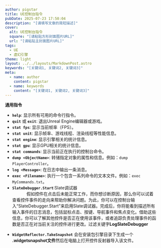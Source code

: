 ```yaml
---
author: pigstar
title: UE控制台指令
pubDate: 2025-07-23 17:50:04
description: "[请填写文章的简短描述]"
cover:
  alt: UE控制台指令
  square: "[请粘贴方形封面图片URL]"
  url: "[请粘贴主封面图片URL]"
tags:
  - UE
  - 虚幻引擎
theme: light
layout: ../../layouts/MarkdownPost.astro
keywords: "[关键词1, 关键词2, 关键词3]"
meta:
  - name: author
    content: pigstar
  - name: keywords
    content: "[关键词1, 关键词2, 关键词3]"
---
```

**通用指令**

*   **`help`**: 显示所有可用的命令行指令。
*   **`quit`** 或 **`exit`**: 退出Unreal Engine编辑器或游戏。
*   **`stat fps`**: 显示当前帧率（FPS）。
*   **`stat unit`**: 显示帧率、游戏线程、渲染线程等性能信息。
*   **`stat engine`**: 显示引擎相关的统计信息。
*   **`stat gpu`**: 显示GPU相关的统计信息。
*   **`stat commands`**: 显示当前正在执行的控制台命令。
*   **`dump <ObjectName>`**: 转储指定对象的属性和信息。例如：`dump PlayerController`。
*   **`log <Message>`**: 在日志中输出一条消息。
*   **`exec <Filename>`**: 执行一个包含一系列命令的文本文件。例如：`exec MyCommands.txt`。
*   **`SlateDebugger.Start`**:Slate调试器  
            假如控件在点击后未能正常工作，而你想诊断原因，那么你可以试着查看控件事件的走向来帮助你解决问题。为此，你可以在控制台输入“SlateDebugger.Start”来启用Slate调试器。完成后，你将能看到描述所有输入事件的日志消息，包括鼠标点击、按键、导航事件和焦点变化。借助这些信息，你可以了解其他控件是否正在使用该事件，或者追踪负责处理事件的函数是否正在对当前关注的控件进行更改。过滤关键字**LogSlateDebugger**
-  **`WidgetReflector.TakeSnapshot`** 会在安装包引擎目录下生成一个 **.widgetsnapshot文件**然后在电脑上打开控件反射器导入该文件。


